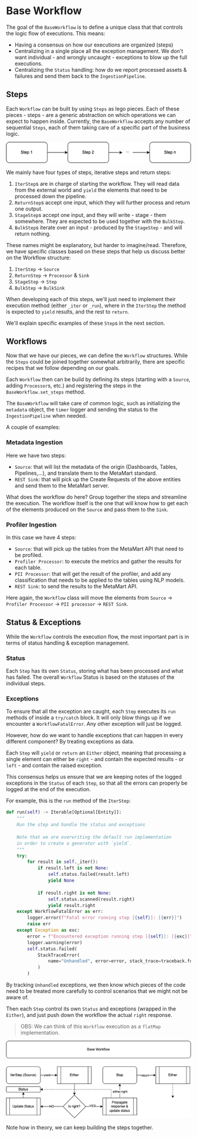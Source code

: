# Base Workflow

The goal of the `BaseWorkflow` is to define a unique class that that controls the logic flow of executions. This means:
- Having a consensus on how our executions are organized (steps)
- Centralizing in a single place all the exception management. We don't want individual - and wrongly uncaught - exceptions
  to blow up the full executions.
- Centralizing the `Status` handling: how do we report processed assets & failures and send them back to the `IngestionPipeline`.

## Steps

Each `Workflow` can be built by using `Steps` as lego pieces. Each of these pieces - steps - are a generic abstraction
on which operations we can expect to happen inside. Currently, the `BaseWorkflow` accepts any number of sequential `Steps`,
each of them taking care of a specific part of the business logic.

![base-workflow.steps.drawio.png](../../../../metamart-docs/images/readme/ingestion/base-workflow.steps.drawio.png)

We mainly have four types of steps, iterative steps and return steps:

1. `IterStep`s are in charge of starting the workflow. They will read data from the external world and `yield` the elements
  that need to be processed down the pipeline.
2. `ReturnStep`s accept one input, which they will further process and return one output.
3. `StageStep`s accept one input, and they will write - stage - them somewhere. They are expected to be used together with the `BulkStep`.
4. `BulkStep`s iterate over an input - produced by the `StageStep` - and will return nothing.

These names might be explanatory, but harder to imagine/read. Therefore, we have specific classes based on these steps
that help us discuss better on the Workflow structure:

1. `IterStep` -> `Source`
2. `ReturnStep` -> `Processor` & `Sink`
3. `StageStep` -> `Step`
4. `BulkStep` -> `BulkSink`

When developing each of this steps, we'll just need to implement their execution method (either `_iter` or `_run`), where in
the `IterStep` the method is expected to `yield` results, and the rest to `return`.

We'll explain specific examples of these `Step`s in the next section.

## Workflows

Now that we have our pieces, we can define the `Workflow` structures. While the `Steps` could be joined together
somewhat arbitrarily, there are specific recipes that we follow depending on our goals. 

Each `Workflow` then can be build by defining its steps (starting with a `Source`, adding `Processor`s, etc.) and
registering the steps in the `BaseWorkflow.set_steps` method.

The `BaseWorkflow` will take care of common logic, such as initializing the `metadata` object, the `timer` logger and
sending the status to the `IngestionPipeline` when needed.

A couple of examples:

### Metadata Ingestion

Here we have two steps:
- `Source`: that will list the metadata of the origin (Dashboards, Tables, Pipelines,...), and translate them to the MetaMart
  standard.
- `REST Sink`: that will pick up the Create Requests of the above entities and send them to the MetaMart server.

What does the workflow do here? Group together the steps and streamline the execution. The workflow itself is the one
that will know how to get each of the elements produced on the `Source` and pass them to the `Sink`.

### Profiler Ingestion

In this case we have 4 steps:
- `Source`: that will pick up the tables from the MetaMart API that need to be profiled.
- `Profiler Processor`: to execute the metrics and gather the results for each table.
- `PII Processor`: that will get the result of the profiler, and add any classification that needs to be applied to the tables using NLP models.
- `REST Sink`: to send the results to the MetaMart API.

Here again, the `Workflow` class will move the elements from `Source` -> `Profiler Processor` -> `PII processor` -> `REST Sink`.

## Status & Exceptions

While the `Workflow` controls the execution flow, the most important part is in terms of status handling & exception management.

### Status

Each `Step` has its own `Status`, storing what has been processed and what has failed. The overall `Workflow` Status is based
on the statuses of the individual steps.

### Exceptions

To ensure that all the exception are caught, each `Step` executes its `run` methods of inside a `try/catch` block. It will
only blow things up if we encounter a `WorkflowFatalError`. Any other exception will just be logged.

However, how do we want to handle exceptions that can happen in every different component? By treating exceptions as data.

Each `Step` will `yield` or `return` an `Either` object, meaning that processing a single element can either be `right` -
and contain the expected results - or `left` - and contain the raised exception.

This consensus helps us ensure that we are keeping notes of the logged exceptions in the `Status` of each `Step`, so that
all the errors can properly be logged at the end of the execution.

For example, this is the `run` method of the `IterStep`:

```python
def run(self) -> Iterable[Optional[Entity]]:
    """
    Run the step and handle the status and exceptions

    Note that we are overwriting the default run implementation
    in order to create a generator with `yield`.
    """
    try:
        for result in self._iter():
            if result.left is not None:
                self.status.failed(result.left)
                yield None

            if result.right is not None:
                self.status.scanned(result.right)
                yield result.right
    except WorkflowFatalError as err:
        logger.error(f"Fatal error running step [{self}]: [{err}]")
        raise err
    except Exception as exc:
        error = f"Encountered exception running step [{self}]: [{exc}]"
        logger.warning(error)
        self.status.failed(
            StackTraceError(
                name="Unhandled", error=error, stack_trace=traceback.format_exc()
            )
        )
```

By tracking `Unhandled` exceptions, we then know which pieces of the code need to be treated more carefully to control
scenarios that we might not be aware of.

Then each `Step` control its own `Status` and exceptions (wrapped in the `Either`), and just push down the workflow
the actual `right` response.

> OBS: We can think of this `Workflow` execution as a `flatMap` implementation.

![base-workflow.workflow.drawio.png](../../../../metamart-docs/images/readme/ingestion/base-workflow.workflow.drawio.png)

Note how in theory, we can keep building the steps together.
